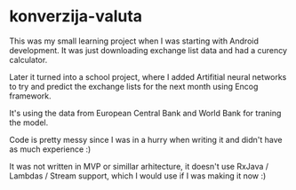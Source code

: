 # konverzija-valuta

This was my small learning project when I was starting with Android development. It was just downloading exchange list data and had a curency calculator.

Later it turned into a school project, where I added Artifitial neural networks to try and predict the exchange lists for the next month using Encog framework.

It's using the data from European Central Bank and World Bank for traning the model.

Code is pretty messy since I was in a hurry when writing it and didn't have as much experience :)

It was not written in MVP or simillar arhitecture, it doesn't use RxJava / Lambdas / Stream support, which I would use if I was making it now :)
